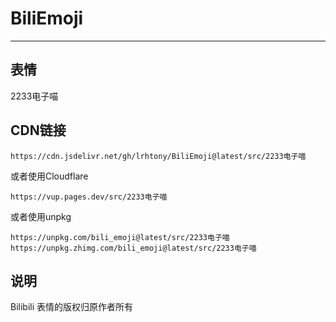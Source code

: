 # BiliEmoji
---
## 表情
2233电子喵
## CDN链接
```
https://cdn.jsdelivr.net/gh/lrhtony/BiliEmoji@latest/src/2233电子喵
```
或者使用Cloudflare
```
https://vup.pages.dev/src/2233电子喵
```
或者使用unpkg
```
https://unpkg.com/bili_emoji@latest/src/2233电子喵
https://unpkg.zhimg.com/bili_emoji@latest/src/2233电子喵
```
## 说明
Bilibili 表情的版权归原作者所有
